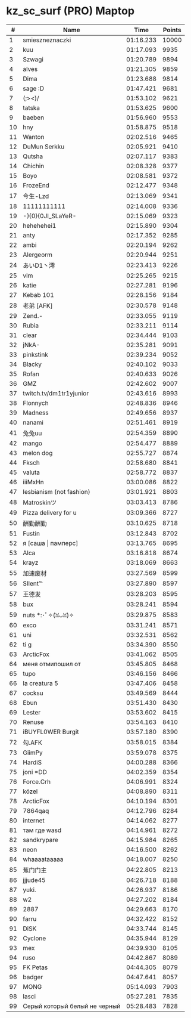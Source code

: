 # kz_sc_surf (PRO) Maptop

|  # | Name | Time | Points |
|-------------- | -------------- | -------------- | -------------- | 
| 1 | smieszneznaczki | 01:16.233 | 10000 | 
| 2 | kuu | 01:17.093 | 9935 | 
| 3 | Szwagi | 01:20.789 | 9894 | 
| 4 | alves | 01:21.305 | 9859 | 
| 5 | Dima | 01:23.688 | 9814 | 
| 6 | sage :D | 01:47.421 | 9681 | 
| 7 | (;><)/ | 01:53.102 | 9621 | 
| 8 | tatska | 01:53.625 | 9600 | 
| 9 | baeben | 01:56.960 | 9553 | 
| 10 | hny | 01:58.875 | 9518 | 
| 11 | Wanton | 02:02.516 | 9465 | 
| 12 | DuMun Serkku | 02:05.921 | 9410 | 
| 13 | Qutsha | 02:07.117 | 9383 | 
| 14 | Chichin | 02:08.328 | 9377 | 
| 15 | Boyo | 02:08.581 | 9372 | 
| 16 | FrozeEnd | 02:12.477 | 9348 | 
| 17 | 今生-Lzd | 02:13.069 | 9341 | 
| 18 | 11111111111 | 02:14.008 | 9336 | 
| 19 | -}{0}{0JI_SLaYeR- | 02:15.069 | 9323 | 
| 20 | hehehehei1 | 02:15.890 | 9304 | 
| 21 | anty | 02:17.352 | 9285 | 
| 22 | ambi | 02:20.194 | 9262 | 
| 23 | Alergeorm | 02:20.944 | 9251 | 
| 24 | あいD1丶澪 | 02:23.413 | 9226 | 
| 25 | vlm | 02:25.265 | 9215 | 
| 26 | katie | 02:27.281 | 9196 | 
| 27 | Kebab 101 | 02:28.156 | 9184 | 
| 28 | 老弟 [AFK] | 02:30.578 | 9148 | 
| 29 | Zend.- | 02:33.055 | 9119 | 
| 30 | Rubia | 02:33.211 | 9114 | 
| 31 | clear | 02:34.444 | 9103 | 
| 32 | jNkA- | 02:35.281 | 9091 | 
| 33 | pinkstink | 02:39.234 | 9052 | 
| 34 | Blacky | 02:40.102 | 9033 | 
| 35 | Rofan | 02:40.633 | 9026 | 
| 36 | GMZ | 02:42.602 | 9007 | 
| 37 | twitch.tv/dm1tr1yjunior | 02:43.616 | 8993 | 
| 38 | Flonnych | 02:48.836 | 8946 | 
| 39 | Madness | 02:49.656 | 8937 | 
| 40 | nanami | 02:51.461 | 8919 | 
| 41 | 兔兔uu | 02:54.359 | 8890 | 
| 42 | mango | 02:54.477 | 8889 | 
| 43 | melon dog | 02:55.727 | 8874 | 
| 44 | Fksch | 02:58.680 | 8841 | 
| 45 | valuta | 02:58.772 | 8837 | 
| 46 | iiiMxHn | 03:00.086 | 8822 | 
| 47 | lesbianism (not fashion) | 03:01.921 | 8803 | 
| 48 | Matroskinツ | 03:03.413 | 8786 | 
| 49 | Pizza delivery for u | 03:09.366 | 8727 | 
| 50 | 酬勤酬勤 | 03:10.625 | 8718 | 
| 51 | Fustin | 03:12.843 | 8702 | 
| 52 | я [саша \| памперс] | 03:13.765 | 8695 | 
| 53 | Alca | 03:16.818 | 8674 | 
| 54 | krayz | 03:18.069 | 8663 | 
| 55 | 加速废材 | 03:27.569 | 8599 | 
| 56 | SIlent℡ | 03:27.890 | 8597 | 
| 57 | 王德发 | 03:28.203 | 8595 | 
| 58 | bux | 03:28.241 | 8594 | 
| 59 | nuts *:･ﾟ✧(ꈍᴗꈍ)✧ | 03:29.875 | 8583 | 
| 60 | exco | 03:31.241 | 8571 | 
| 61 | uni | 03:32.531 | 8562 | 
| 62 | ti g | 03:34.390 | 8550 | 
| 63 | ArcticFox | 03:41.062 | 8505 | 
| 64 | меня отмипошил от | 03:45.805 | 8468 | 
| 65 | tupo | 03:46.156 | 8466 | 
| 66 | la creatura 5 | 03:47.406 | 8458 | 
| 67 | cocksu | 03:49.569 | 8444 | 
| 68 | Ebun | 03:51.430 | 8430 | 
| 69 | Lester | 03:53.602 | 8415 | 
| 70 | Renuse | 03:54.163 | 8410 | 
| 71 | iBUYFL0WER Burgit | 03:57.180 | 8390 | 
| 72 | 勾.AFK | 03:58.015 | 8384 | 
| 73 | GiimPy | 03:59.078 | 8375 | 
| 74 | HardiS | 04:00.288 | 8366 | 
| 75 | joni =DD | 04:02.359 | 8354 | 
| 76 | Force.Crh | 04:06.991 | 8324 | 
| 77 | közel | 04:08.890 | 8311 | 
| 78 | ArcticFox | 04:10.194 | 8301 | 
| 79 | 7864qaq | 04:12.796 | 8284 | 
| 80 | internet | 04:14.062 | 8277 | 
| 81 | там где wasd | 04:14.961 | 8272 | 
| 82 | sandkrypare | 04:15.984 | 8265 | 
| 83 | neon | 04:16.500 | 8262 | 
| 84 | whaaaataaaaa | 04:18.007 | 8250 | 
| 85 | 蕉门门主 | 04:22.805 | 8213 | 
| 86 | jjjude45 | 04:26.718 | 8188 | 
| 87 | yuki. | 04:26.937 | 8186 | 
| 88 | w2 | 04:27.202 | 8184 | 
| 89 | 2887 | 04:29.663 | 8170 | 
| 90 | farru | 04:32.422 | 8152 | 
| 91 | DiSK | 04:33.744 | 8145 | 
| 92 | Cyclone | 04:35.944 | 8129 | 
| 93 | mex | 04:39.930 | 8105 | 
| 94 | ruso | 04:42.867 | 8089 | 
| 95 | FK Petas | 04:44.305 | 8079 | 
| 96 | badger | 04:47.641 | 8057 | 
| 97 | MONG | 05:14.093 | 7903 | 
| 98 | lasci | 05:27.281 | 7835 | 
| 99 | Серый который белый не черный | 05:28.483 | 7828 | 

